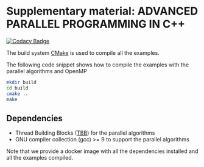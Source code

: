 # Supplementary material: ADVANCED PARALLEL PROGRAMMING IN C++

[![Codacy Badge](https://app.codacy.com/project/badge/Grade/1c51042683ed4bcdb06cea617118e7be)](https://www.codacy.com/gh/diehlpk/SIAM-Review-examples/dashboard?utm_source=github.com&amp;utm_medium=referral&amp;utm_content=diehlpk/SIAM-Review-examples&amp;utm_campaign=Badge_Grade)

The build system [CMake](https://cmake.org/) is used to compile all the examples. 

The following code snippet shows how to compile the examples with the parallel algorithms and OpenMP

```bash
mkdir build
cd build
cmake ..
make
```

## Dependencies

* Thread Building Blocks ([TBB](https://github.com/oneapi-src/oneTBB)) for the parallel algorithms
* GNU compiler collection (gcc) >= 9 to support the parallel algorithms

Note that we provide a docker image with all the dependencies installed and all the examples compiled. 
